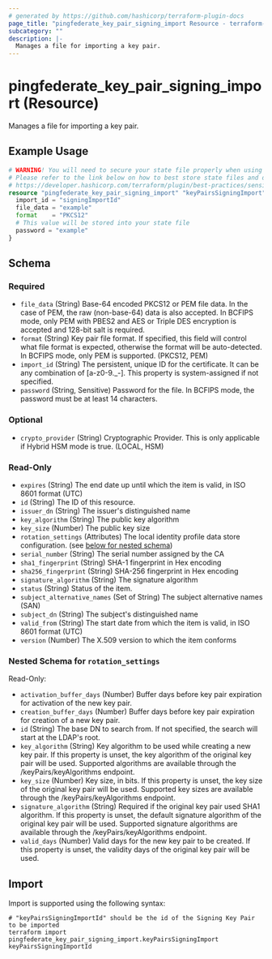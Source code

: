 ```yaml
---
# generated by https://github.com/hashicorp/terraform-plugin-docs
page_title: "pingfederate_key_pair_signing_import Resource - terraform-provider-pingfederate"
subcategory: ""
description: |-
  Manages a file for importing a key pair.
---
```


# pingfederate_key_pair_signing_import (Resource)

Manages a file for importing a key pair.

## Example Usage

```terraform
# WARNING! You will need to secure your state file properly when using this resource! #
# Please refer to the link below on how to best store state files and data within. #
# https://developer.hashicorp.com/terraform/plugin/best-practices/sensitive-state #
resource "pingfederate_key_pair_signing_import" "keyPairsSigningImport" {
  import_id = "signingImportId"
  file_data = "example"
  format    = "PKCS12"
  # This value will be stored into your state file 
  password = "example"
}
```

<!-- schema generated by tfplugindocs -->
## Schema

### Required

- `file_data` (String) Base-64 encoded PKCS12 or PEM file data. In the case of PEM, the raw (non-base-64) data is also accepted. In BCFIPS mode, only PEM with PBES2 and AES or Triple DES encryption is accepted and 128-bit salt is required.
- `format` (String) Key pair file format. If specified, this field will control what file format is expected, otherwise the format will be auto-detected. In BCFIPS mode, only PEM is supported. (PKCS12, PEM)
- `import_id` (String) The persistent, unique ID for the certificate. It can be any combination of [a-z0-9._-]. This property is system-assigned if not specified.
- `password` (String, Sensitive) Password for the file. In BCFIPS mode, the password must be at least 14 characters.

### Optional

- `crypto_provider` (String) Cryptographic Provider. This is only applicable if Hybrid HSM mode is true. (LOCAL, HSM)

### Read-Only

- `expires` (String) The end date up until which the item is valid, in ISO 8601 format (UTC)
- `id` (String) The ID of this resource.
- `issuer_dn` (String) The issuer's distinguished name
- `key_algorithm` (String) The public key algorithm
- `key_size` (Number) The public key size
- `rotation_settings` (Attributes) The local identity profile data store configuration. (see [below for nested schema](#nestedatt--rotation_settings))
- `serial_number` (String) The serial number assigned by the CA
- `sha1_fingerprint` (String) SHA-1 fingerprint in Hex encoding
- `sha256_fingerprint` (String) SHA-256 fingerprint in Hex encoding
- `signature_algorithm` (String) The signature algorithm
- `status` (String) Status of the item.
- `subject_alternative_names` (Set of String) The subject alternative names (SAN)
- `subject_dn` (String) The subject's distinguished name
- `valid_from` (String) The start date from which the item is valid, in ISO 8601 format (UTC)
- `version` (Number) The X.509 version to which the item conforms

<a id="nestedatt--rotation_settings"></a>
### Nested Schema for `rotation_settings`

Read-Only:

- `activation_buffer_days` (Number) Buffer days before key pair expiration for activation of the new key pair.
- `creation_buffer_days` (Number) Buffer days before key pair expiration for creation of a new key pair.
- `id` (String) The base DN to search from. If not specified, the search will start at the LDAP's root.
- `key_algorithm` (String) Key algorithm to be used while creating a new key pair. If this property is unset, the key algorithm of the original key pair will be used. Supported algorithms are available through the /keyPairs/keyAlgorithms endpoint.
- `key_size` (Number) Key size, in bits. If this property is unset, the key size of the original key pair will be used. Supported key sizes are available through the /keyPairs/keyAlgorithms endpoint.
- `signature_algorithm` (String) Required if the original key pair used SHA1 algorithm. If this property is unset, the default signature algorithm of the original key pair will be used. Supported signature algorithms are available through the /keyPairs/keyAlgorithms endpoint.
- `valid_days` (Number) Valid days for the new key pair to be created. If this property is unset, the validity days of the original key pair will be used.

## Import

Import is supported using the following syntax:

```shell
# "keyPairsSigningImportId" should be the id of the Signing Key Pair to be imported
terraform import pingfederate_key_pair_signing_import.keyPairsSigningImport keyPairsSigningImportId
```
